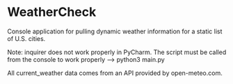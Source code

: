 # WeatherCheck

Console application for pulling dynamic weather information for a static list of U.S. cities.

Note: inquirer does not work properly in PyCharm. The script must be called from the console to work properly --> python3 main.py

All current_weather data comes from an API provided by open-meteo.com.
